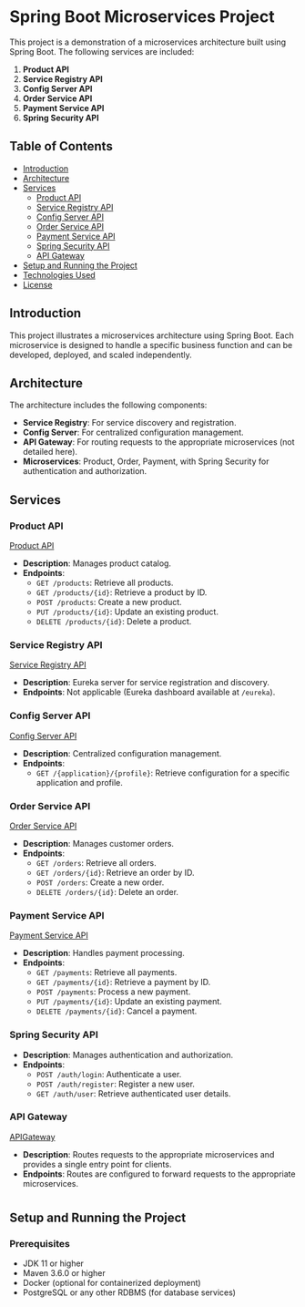 # Spring Boot Microservices Project

This project is a demonstration of a microservices architecture built using Spring Boot. The following services are included:

1. **Product API**
2. **Service Registry API**
3. **Config Server API**
4. **Order Service API**
5. **Payment Service API**
6. **Spring Security API**

## Table of Contents

- [Introduction](#introduction)
- [Architecture](#architecture)
- [Services](#services)
  - [Product API](#product-api)
  - [Service Registry API](#service-registry-api)
  - [Config Server API](#config-server-api)
  - [Order Service API](#order-service-api)
  - [Payment Service API](#payment-service-api)
  - [Spring Security API](#spring-security-api)
  - [API Gateway](#api-gateway)
- [Setup and Running the Project](#setup-and-running-the-project)
- [Technologies Used](#technologies-used)
- [License](#license)

## Introduction

This project illustrates a microservices architecture using Spring Boot. Each microservice is designed to handle a specific business function and can be developed, deployed, and scaled independently.

## Architecture

The architecture includes the following components:
- **Service Registry**: For service discovery and registration.
- **Config Server**: For centralized configuration management.
- **API Gateway**: For routing requests to the appropriate microservices (not detailed here).
- **Microservices**: Product, Order, Payment, with Spring Security for authentication and authorization.

## Services

### Product API

[Product API](https://github.com/your-icy/ProductService)

- **Description**: Manages product catalog.
- **Endpoints**:
  - `GET /products`: Retrieve all products.
  - `GET /products/{id}`: Retrieve a product by ID.
  - `POST /products`: Create a new product.
  - `PUT /products/{id}`: Update an existing product.
  - `DELETE /products/{id}`: Delete a product.

### Service Registry API

[Service Registry API](https://github.com/your-icy/ServiceRegistry)

- **Description**: Eureka server for service registration and discovery.
- **Endpoints**: Not applicable (Eureka dashboard available at `/eureka`).

### Config Server API

[Config Server API](https://github.com/your-icy/ConfigServer)

- **Description**: Centralized configuration management.
- **Endpoints**:
  - `GET /{application}/{profile}`: Retrieve configuration for a specific application and profile.

### Order Service API

[Order Service API](https://github.com/your-icy/OrderService)

- **Description**: Manages customer orders.
- **Endpoints**:
  - `GET /orders`: Retrieve all orders.
  - `GET /orders/{id}`: Retrieve an order by ID.
  - `POST /orders`: Create a new order.
  - `DELETE /orders/{id}`: Delete an order.

### Payment Service API

[Payment Service API](https://github.com/your-icy/PaymentService)

- **Description**: Handles payment processing.
- **Endpoints**:
  - `GET /payments`: Retrieve all payments.
  - `GET /payments/{id}`: Retrieve a payment by ID.
  - `POST /payments`: Process a new payment.
  - `PUT /payments/{id}`: Update an existing payment.
  - `DELETE /payments/{id}`: Cancel a payment.

### Spring Security API

- **Description**: Manages authentication and authorization.
- **Endpoints**:
  - `POST /auth/login`: Authenticate a user.
  - `POST /auth/register`: Register a new user.
  - `GET /auth/user`: Retrieve authenticated user details.


### API Gateway 

[APIGateway](https://github.com/your-icy/APIGateway)

- **Description**: Routes requests to the appropriate microservices and provides a single entry point for clients.
- **Endpoints**: Routes are configured to forward requests to the appropriate microservices.

#
## Setup and Running the Project

### Prerequisites

- JDK 11 or higher
- Maven 3.6.0 or higher
- Docker (optional for containerized deployment)
- PostgreSQL or any other RDBMS (for database services)

